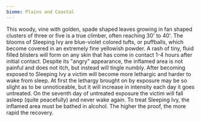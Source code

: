 ```yaml
---
biome: Plains and Coastal
---
```

This woody, vine with golden, spade shaped leaves growing in fan shaped clusters of three or five is a true climber, often reaching 30' to 40'. The blooms of Sleeping Ivy are blue-violet colored tufts, or puffballs, which become covered in an extremely fine yellowish powder. A rash of tiny, fluid filled blisters will form on any skin that has come in contact 1-4 hours after initial contact. Despite its "angry" appearance, the inflamed area is not painful and does not itch, but instead will tingle numbly. After becoming exposed to Sleeping Ivy a victim will become more lethargic and harder to wake from sleep. At first the lethargy brought on by exposure may be so slight as to be unnoticeable, but it will increase in intensity each day it goes untreated. On the seventh day of untreated exposure the victim will fall asleep (quite peacefully) and never wake again. To treat Sleeping Ivy, the inflamed area must be bathed in alcohol. The higher the proof, the more rapid the recovery. 

